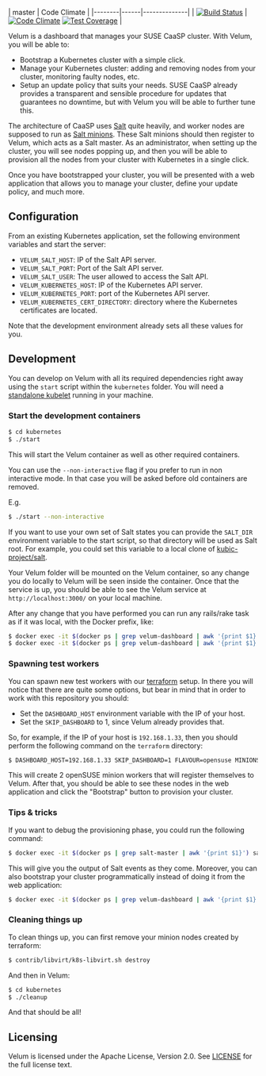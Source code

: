 | master | Code Climate |
|--------|------|--------------|
| [![Build Status](https://travis-ci.org/kubic-project/velum.svg?branch=master)](https://travis-ci.org/kubic-project/velum) | [![Code Climate](https://codeclimate.com/github/kubic-project/velum/badges/gpa.svg)](https://codeclimate.com/github/kubic-project/velum) [![Test Coverage](https://codeclimate.com/github/kubic-project/velum/badges/coverage.svg)](https://codeclimate.com/github/kubic-project/velum/coverage) |

Velum is a dashboard that manages your SUSE CaaSP cluster. With Velum, you will
be able to:

- Bootstrap a Kubernetes cluster with a simple click.
- Manage your Kubernetes cluster: adding and removing nodes from your cluster,
  monitoring faulty nodes, etc.
- Setup an update policy that suits your needs. SUSE CaaSP already provides a
  transparent and sensible procedure for updates that guarantees no downtime,
  but with Velum you will be able to further tune this.

The architecture of CaaSP uses [Salt](https://saltstack.com/) quite heavily,
and worker nodes are supposed to run as
[Salt minions](https://docs.saltstack.com/en/latest/ref/cli/salt-minion.html). These
Salt minions should then register to Velum, which acts as a Salt master. As an
administrator, when setting up the cluster, you will see nodes popping up, and
then you will be able to provision all the nodes from your cluster with Kubernetes
in a single click.

Once you have bootstrapped your cluster, you will be presented with a web
application that allows you to manage your cluster, define your update policy,
and much more.

## Configuration

From an existing Kubernetes application, set the following environment variables
and start the server:

- `VELUM_SALT_HOST`: IP of the Salt API server.
- `VELUM_SALT_PORT`: Port of the Salt API server.
- `VELUM_SALT_USER`: The user allowed to access the Salt API.
- `VELUM_KUBERNETES_HOST`: IP of the Kubernetes API server.
- `VELUM_KUBERNETES_PORT`: port of the Kubernetes API server.
- `VELUM_KUBERNETES_CERT_DIRECTORY`: directory where the Kubernetes
  certificates are located.

Note that the development environment already sets all these values for you.

## Development

You can develop on Velum with all its required dependencies right away using the
`start` script within the `kubernetes` folder. You will need a
[standalone kubelet](https://kubernetes.io/docs/admin/kubelet/) running in your
machine.

### Start the development containers

```sh
$ cd kubernetes
$ ./start
```

This will start the Velum container as well as other required containers.

You can use the `--non-interactive` flag if you prefer to run in non interactive mode.
In that case you will be asked before old containers are removed.

E.g.

```sh
$ ./start --non-interactive
```

If you want to use your own set of Salt states you can provide the `SALT_DIR`
environment variable to the start script, so that directory will be used as Salt
root. For example, you could set this variable to a local clone of
[kubic-project/salt](https://github.com/kubic-project/salt).

Your Velum folder will be mounted on the Velum container, so any change you do
locally to Velum will be seen inside the container. Once that the service is up,
you should be able to see the Velum service at `http://localhost:3000/` on your
local machine.

After any change that you have performed you can run any rails/rake task as if
it was local, with the Docker prefix, like:

```sh
$ docker exec -it $(docker ps | grep velum-dashboard | awk '{print $1}') bash -c "RAILS_ENV=test rspec"
$ docker exec -it $(docker ps | grep velum-dashboard | awk '{print $1}') bash -c "RAILS_ENV=test rubocop".
```

### Spawning test workers

You can spawn new test workers with
our [terraform](https://github.com/kubic-project/terraform) setup. In there you
will notice that there are quite some options, but bear in mind that in order
to work with this repository you should:

- Set the `DASHBOARD_HOST` environment variable with the IP of your host.
- Set the `SKIP_DASHBOARD` to 1, since Velum already provides that.

So, for example, if the IP of your host is `192.168.1.33`, then you should
perform the following command on the `terraform` directory:

```sh
$ DASHBOARD_HOST=192.168.1.33 SKIP_DASHBOARD=1 FLAVOUR=opensuse MINIONS_SIZE=2 contrib/libvirt/k8s-libvirt.sh apply
```

This will create 2 openSUSE minion workers that will register themselves to
Velum. After that, you should be able to see these nodes in the web
application and click the "Bootstrap" button to provision your cluster.

### Tips & tricks

If you want to debug the provisioning phase, you could run the following
command:

```sh
$ docker exec -it $(docker ps | grep salt-master | awk '{print $1}') salt-run state.event pretty=True
```

This will give you the output of Salt events as they come. Moreover, you can
also bootstrap your cluster programmatically instead of doing it from the web
application:

```sh
$ docker exec -it $(docker ps | grep velum-dashboard | awk '{print $1}') rails runner 'require "velum/salt"; Minion.assign_roles!(roles: { "minion0.k8s.local" => ["master"] }, default_role: :minion); Velum::Salt.orchestrate'
```

### Cleaning things up

To clean things up, you can first remove your minion nodes created by terraform:

```sh
$ contrib/libvirt/k8s-libvirt.sh destroy
```

And then in Velum:

```sh
$ cd kubernetes
$ ./cleanup
```

And that should be all!

## Licensing

Velum is licensed under the Apache License, Version 2.0. See
[LICENSE](https://github.com/kubic-project/velum/blob/master/LICENSE) for the
full license text.
